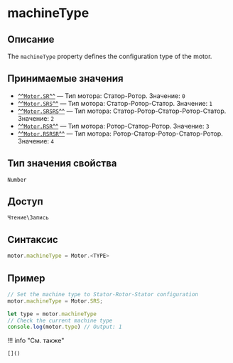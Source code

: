 # machineType

## Описание
The `machineType` property defines the configuration type of the motor.

## Принимаемые значения
- [^^`Motor.SR`^^](../constants/SR.md) — Тип мотора: Статор-Ротор.
  Значение: `0`
- [^^`Motor.SRS`^^](../constants/SRS.md) — Тип мотора: Статор-Ротор-Статор.
  Значение: `1`
- [^^`Motor.SRSRS`^^](../constants/SRSRS.md) — Тип мотора: Статор-Ротор-Статор-Ротор-Статор.
  Значение: `2`
- [^^`Motor.RSR`^^](../constants/RSR.md) — Тип мотора: Ротор-Статор-Ротор.
  Значение: `3`
- [^^`Motor.RSRSR`^^](../constants/RSRSR.md) — Тип мотора: Ротор-Статор-Ротор-Статор-Ротор.
  Значение: `4`

## Тип значения свойства
`Number`

## Доступ
`Чтение\Запись`

## Синтаксис
``` javascript
motor.machineType = Motor.<TYPE>
```
## Пример
``` javascript linenums="1"
// Set the machine type to Stator-Rotor-Stator configuration
motor.machineType = Motor.SRS;

let type = motor.machineType
// Check the current machine type
console.log(motor.type) // Output: 1
```
!!! info "См. также"

    []()
